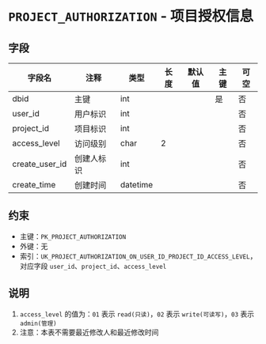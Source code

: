 # `PROJECT_AUTHORIZATION` - 项目授权信息

## 字段

| 字段名         | 注释       | 类型     | 长度 | 默认值 | 主键 | 可空 |
| -------------- | ---------- | -------- | ---- | ------ | ---- | ---- |
| dbid           | 主键       | int      |      |        | 是   | 否   |
| user_id        | 用户标识   | int      |      |        |      | 否   |
| project_id     | 项目标识   | int      |      |        |      | 否   |
| access_level   | 访问级别   | char     | 2    |        |      | 否   |
| create_user_id | 创建人标识 | int      |      |        |      | 否   |
| create_time    | 创建时间   | datetime |      |        |      | 否   |

## 约束

* 主键：`PK_PROJECT_AUTHORIZATION`
* 外键：无
* 索引：`UK_PROJECT_AUTHORIZATION_ON_USER_ID_PROJECT_ID_ACCESS_LEVEL`，对应字段 `user_id`、`project_id`、`access_level`

## 说明

1. `access_level` 的值为：`01` 表示 `read(只读)`，`02` 表示 `write(可读写)`，`03` 表示 `admin(管理)`
2. 注意：本表不需要最近修改人和最近修改时间
